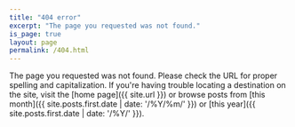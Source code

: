 ```yaml
---
title: "404 error"
excerpt: "The page you requested was not found."
is_page: true
layout: page
permalink: /404.html
---
```


The page you requested was not found. Please check the URL for proper spelling and capitalization. If you're having trouble locating a destination on the site, visit the [home page]({{ site.url }}) or browse posts from [this month]({{ site.posts.first.date | date: '/%Y/%m/' }}) or [this&nbsp;year]({{ site.posts.first.date | date: '/%Y/' }}).
